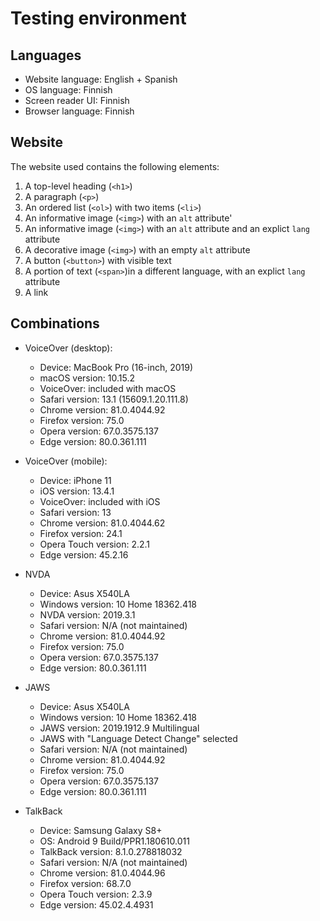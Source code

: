 # Testing environment

## Languages

- Website language: English + Spanish
- OS language: Finnish
- Screen reader UI: Finnish
- Browser language: Finnish

## Website

The website used contains the following elements:

1. A top-level heading (`<h1>`)
2. A paragraph (`<p>`)
3. An ordered list (`<ol>`) with two items (`<li>`)
4. An informative image (`<img>`) with an `alt` attribute'
5. An informative image (`<img>`) with an `alt` attribute and an explict `lang` attribute
6. A decorative image (`<img>`) with an empty `alt` attribute
7. A button (`<button>`) with visible text
8. A portion of text (`<span>`)in a different language, with an explict `lang` attribute
9. A link

## Combinations

- VoiceOver (desktop):

  - Device: MacBook Pro (16-inch, 2019)
  - macOS version: 10.15.2
  - VoiceOver: included with macOS
  - Safari version: 13.1 (15609.1.20.111.8)
  - Chrome version: 81.0.4044.92
  - Firefox version: 75.0
  - Opera version: 67.0.3575.137
  - Edge version: 80.0.361.111

- VoiceOver (mobile):

  - Device: iPhone 11
  - iOS version: 13.4.1
  - VoiceOver: included with iOS
  - Safari version: 13
  - Chrome version: 81.0.4044.62
  - Firefox version: 24.1
  - Opera Touch version: 2.2.1
  - Edge version: 45.2.16

- NVDA

  - Device: Asus X540LA
  - Windows version: 10 Home 18362.418
  - NVDA version: 2019.3.1
  - Safari version: N/A (not maintained)
  - Chrome version: 81.0.4044.92
  - Firefox version: 75.0
  - Opera version: 67.0.3575.137
  - Edge version: 80.0.361.111

- JAWS

  - Device: Asus X540LA
  - Windows version: 10 Home 18362.418
  - JAWS version: 2019.1912.9 Multilingual
  - JAWS with "Language Detect Change" selected
  - Safari version: N/A (not maintained)
  - Chrome version: 81.0.4044.92
  - Firefox version: 75.0
  - Opera version: 67.0.3575.137
  - Edge version: 80.0.361.111

- TalkBack

  - Device: Samsung Galaxy S8+
  - OS: Android 9 Build/PPR1.180610.011
  - TalkBack version: 8.1.0.278818032
  - Safari version: N/A (not maintained)
  - Chrome version: 81.0.4044.96
  - Firefox version: 68.7.0
  - Opera Touch version: 2.3.9
  - Edge version: 45.02.4.4931
